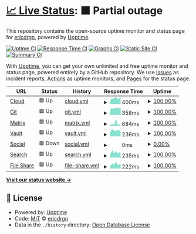 # [📈 Live Status](https://status.drgn.xyz): <!--live status--> **🟧 Partial outage**

This repository contains the open-source uptime monitor and status page for [ericdrgn](https://status.drgn.xyz), powered by [Upptime](https://github.com/upptime/upptime).

[![Uptime CI](https://github.com/ericdrgn/drgnstats/workflows/Uptime%20CI/badge.svg)](https://github.com/ericdrgn/drgnstatus/actions?query=workflow%3A%22Uptime+CI%22)
[![Response Time CI](https://github.com/ericdrgn/drgnstats/workflows/Response%20Time%20CI/badge.svg)](https://github.com/ericdrgn/drgnstatus/actions?query=workflow%3A%22Response+Time+CI%22)
[![Graphs CI](https://github.com/ericdrgn/drgnstats/workflows/Graphs%20CI/badge.svg)](https://github.com/ericdrgn/drgnstatus/actions?query=workflow%3A%22Graphs+CI%22)
[![Static Site CI](https://github.com/ericdrgn/drgnstats/workflows/Static%20Site%20CI/badge.svg)](https://github.com/ericdrgn/drgnstatus/actions?query=workflow%3A%22Static+Site+CI%22)
[![Summary CI](https://github.com/ericdrgn/drgnstats/workflows/Summary%20CI/badge.svg)](https://github.com/ericdrgn/drgnstatus/actions?query=workflow%3A%22Summary+CI%22)

With [Upptime](https://upptime.js.org), you can get your own unlimited and free uptime monitor and status page, powered entirely by a GitHub repository. We use [Issues](https://github.com/ericdrgn/drgnstats/issues) as incident reports, [Actions](https://github.com/ericdrgn/drgnstats/actions) as uptime monitors, and [Pages](https://status.drgn.xyz) for the status page.

<!--start: status pages-->
<!-- This summary is generated by Upptime (https://github.com/upptime/upptime) -->
<!-- Do not edit this manually, your changes will be overwritten -->
<!-- prettier-ignore -->
| URL | Status | History | Response Time | Uptime |
| --- | ------ | ------- | ------------- | ------ |
| <img alt="" src="https://res.cloudinary.com/drgn/image/upload/v1617220764/favicon_n61otn.png" height="13"> [Cloud](https://cloud.drgn.xyz) | 🟩 Up | [cloud.yml](https://github.com/ericdrgn/drgn.status/commits/HEAD/history/cloud.yml) | <details><summary><img alt="Response time graph" src="./graphs/cloud/response-time-week.png" height="20"> 400ms</summary><br><a href="https://status.drgn.xyz/history/cloud"><img alt="Response time 507" src="https://img.shields.io/endpoint?url=https%3A%2F%2Fraw.githubusercontent.com%2Fericdrgn%2Fdrgn.status%2FHEAD%2Fapi%2Fcloud%2Fresponse-time.json"></a><br><a href="https://status.drgn.xyz/history/cloud"><img alt="24-hour response time 391" src="https://img.shields.io/endpoint?url=https%3A%2F%2Fraw.githubusercontent.com%2Fericdrgn%2Fdrgn.status%2FHEAD%2Fapi%2Fcloud%2Fresponse-time-day.json"></a><br><a href="https://status.drgn.xyz/history/cloud"><img alt="7-day response time 400" src="https://img.shields.io/endpoint?url=https%3A%2F%2Fraw.githubusercontent.com%2Fericdrgn%2Fdrgn.status%2FHEAD%2Fapi%2Fcloud%2Fresponse-time-week.json"></a><br><a href="https://status.drgn.xyz/history/cloud"><img alt="30-day response time 435" src="https://img.shields.io/endpoint?url=https%3A%2F%2Fraw.githubusercontent.com%2Fericdrgn%2Fdrgn.status%2FHEAD%2Fapi%2Fcloud%2Fresponse-time-month.json"></a><br><a href="https://status.drgn.xyz/history/cloud"><img alt="1-year response time 507" src="https://img.shields.io/endpoint?url=https%3A%2F%2Fraw.githubusercontent.com%2Fericdrgn%2Fdrgn.status%2FHEAD%2Fapi%2Fcloud%2Fresponse-time-year.json"></a></details> | <details><summary><a href="https://status.drgn.xyz/history/cloud">100.00%</a></summary><a href="https://status.drgn.xyz/history/cloud"><img alt="All-time uptime 99.35%" src="https://img.shields.io/endpoint?url=https%3A%2F%2Fraw.githubusercontent.com%2Fericdrgn%2Fdrgn.status%2FHEAD%2Fapi%2Fcloud%2Fuptime.json"></a><br><a href="https://status.drgn.xyz/history/cloud"><img alt="24-hour uptime 100.00%" src="https://img.shields.io/endpoint?url=https%3A%2F%2Fraw.githubusercontent.com%2Fericdrgn%2Fdrgn.status%2FHEAD%2Fapi%2Fcloud%2Fuptime-day.json"></a><br><a href="https://status.drgn.xyz/history/cloud"><img alt="7-day uptime 100.00%" src="https://img.shields.io/endpoint?url=https%3A%2F%2Fraw.githubusercontent.com%2Fericdrgn%2Fdrgn.status%2FHEAD%2Fapi%2Fcloud%2Fuptime-week.json"></a><br><a href="https://status.drgn.xyz/history/cloud"><img alt="30-day uptime 100.00%" src="https://img.shields.io/endpoint?url=https%3A%2F%2Fraw.githubusercontent.com%2Fericdrgn%2Fdrgn.status%2FHEAD%2Fapi%2Fcloud%2Fuptime-month.json"></a><br><a href="https://status.drgn.xyz/history/cloud"><img alt="1-year uptime 99.35%" src="https://img.shields.io/endpoint?url=https%3A%2F%2Fraw.githubusercontent.com%2Fericdrgn%2Fdrgn.status%2FHEAD%2Fapi%2Fcloud%2Fuptime-year.json"></a></details>
| <img alt="" src="https://res.cloudinary.com/drgn/image/upload/v1617220764/favicon_n61otn.png" height="13"> [Git](https://git.drgn.xyz) | 🟩 Up | [git.yml](https://github.com/ericdrgn/drgn.status/commits/HEAD/history/git.yml) | <details><summary><img alt="Response time graph" src="./graphs/git/response-time-week.png" height="20"> 358ms</summary><br><a href="https://status.drgn.xyz/history/git"><img alt="Response time 694" src="https://img.shields.io/endpoint?url=https%3A%2F%2Fraw.githubusercontent.com%2Fericdrgn%2Fdrgn.status%2FHEAD%2Fapi%2Fgit%2Fresponse-time.json"></a><br><a href="https://status.drgn.xyz/history/git"><img alt="24-hour response time 328" src="https://img.shields.io/endpoint?url=https%3A%2F%2Fraw.githubusercontent.com%2Fericdrgn%2Fdrgn.status%2FHEAD%2Fapi%2Fgit%2Fresponse-time-day.json"></a><br><a href="https://status.drgn.xyz/history/git"><img alt="7-day response time 358" src="https://img.shields.io/endpoint?url=https%3A%2F%2Fraw.githubusercontent.com%2Fericdrgn%2Fdrgn.status%2FHEAD%2Fapi%2Fgit%2Fresponse-time-week.json"></a><br><a href="https://status.drgn.xyz/history/git"><img alt="30-day response time 396" src="https://img.shields.io/endpoint?url=https%3A%2F%2Fraw.githubusercontent.com%2Fericdrgn%2Fdrgn.status%2FHEAD%2Fapi%2Fgit%2Fresponse-time-month.json"></a><br><a href="https://status.drgn.xyz/history/git"><img alt="1-year response time 694" src="https://img.shields.io/endpoint?url=https%3A%2F%2Fraw.githubusercontent.com%2Fericdrgn%2Fdrgn.status%2FHEAD%2Fapi%2Fgit%2Fresponse-time-year.json"></a></details> | <details><summary><a href="https://status.drgn.xyz/history/git">100.00%</a></summary><a href="https://status.drgn.xyz/history/git"><img alt="All-time uptime 99.84%" src="https://img.shields.io/endpoint?url=https%3A%2F%2Fraw.githubusercontent.com%2Fericdrgn%2Fdrgn.status%2FHEAD%2Fapi%2Fgit%2Fuptime.json"></a><br><a href="https://status.drgn.xyz/history/git"><img alt="24-hour uptime 100.00%" src="https://img.shields.io/endpoint?url=https%3A%2F%2Fraw.githubusercontent.com%2Fericdrgn%2Fdrgn.status%2FHEAD%2Fapi%2Fgit%2Fuptime-day.json"></a><br><a href="https://status.drgn.xyz/history/git"><img alt="7-day uptime 100.00%" src="https://img.shields.io/endpoint?url=https%3A%2F%2Fraw.githubusercontent.com%2Fericdrgn%2Fdrgn.status%2FHEAD%2Fapi%2Fgit%2Fuptime-week.json"></a><br><a href="https://status.drgn.xyz/history/git"><img alt="30-day uptime 100.00%" src="https://img.shields.io/endpoint?url=https%3A%2F%2Fraw.githubusercontent.com%2Fericdrgn%2Fdrgn.status%2FHEAD%2Fapi%2Fgit%2Fuptime-month.json"></a><br><a href="https://status.drgn.xyz/history/git"><img alt="1-year uptime 99.84%" src="https://img.shields.io/endpoint?url=https%3A%2F%2Fraw.githubusercontent.com%2Fericdrgn%2Fdrgn.status%2FHEAD%2Fapi%2Fgit%2Fuptime-year.json"></a></details>
| <img alt="" src="https://res.cloudinary.com/drgn/image/upload/v1617220764/favicon_n61otn.png" height="13"> [Matrix](https://matrix.drgn.im) | 🟩 Up | [matrix.yml](https://github.com/ericdrgn/drgn.status/commits/HEAD/history/matrix.yml) | <details><summary><img alt="Response time graph" src="./graphs/matrix/response-time-week.png" height="20"> 684ms</summary><br><a href="https://status.drgn.xyz/history/matrix"><img alt="Response time 652" src="https://img.shields.io/endpoint?url=https%3A%2F%2Fraw.githubusercontent.com%2Fericdrgn%2Fdrgn.status%2FHEAD%2Fapi%2Fmatrix%2Fresponse-time.json"></a><br><a href="https://status.drgn.xyz/history/matrix"><img alt="24-hour response time 469" src="https://img.shields.io/endpoint?url=https%3A%2F%2Fraw.githubusercontent.com%2Fericdrgn%2Fdrgn.status%2FHEAD%2Fapi%2Fmatrix%2Fresponse-time-day.json"></a><br><a href="https://status.drgn.xyz/history/matrix"><img alt="7-day response time 684" src="https://img.shields.io/endpoint?url=https%3A%2F%2Fraw.githubusercontent.com%2Fericdrgn%2Fdrgn.status%2FHEAD%2Fapi%2Fmatrix%2Fresponse-time-week.json"></a><br><a href="https://status.drgn.xyz/history/matrix"><img alt="30-day response time 557" src="https://img.shields.io/endpoint?url=https%3A%2F%2Fraw.githubusercontent.com%2Fericdrgn%2Fdrgn.status%2FHEAD%2Fapi%2Fmatrix%2Fresponse-time-month.json"></a><br><a href="https://status.drgn.xyz/history/matrix"><img alt="1-year response time 652" src="https://img.shields.io/endpoint?url=https%3A%2F%2Fraw.githubusercontent.com%2Fericdrgn%2Fdrgn.status%2FHEAD%2Fapi%2Fmatrix%2Fresponse-time-year.json"></a></details> | <details><summary><a href="https://status.drgn.xyz/history/matrix">100.00%</a></summary><a href="https://status.drgn.xyz/history/matrix"><img alt="All-time uptime 100.00%" src="https://img.shields.io/endpoint?url=https%3A%2F%2Fraw.githubusercontent.com%2Fericdrgn%2Fdrgn.status%2FHEAD%2Fapi%2Fmatrix%2Fuptime.json"></a><br><a href="https://status.drgn.xyz/history/matrix"><img alt="24-hour uptime 100.00%" src="https://img.shields.io/endpoint?url=https%3A%2F%2Fraw.githubusercontent.com%2Fericdrgn%2Fdrgn.status%2FHEAD%2Fapi%2Fmatrix%2Fuptime-day.json"></a><br><a href="https://status.drgn.xyz/history/matrix"><img alt="7-day uptime 100.00%" src="https://img.shields.io/endpoint?url=https%3A%2F%2Fraw.githubusercontent.com%2Fericdrgn%2Fdrgn.status%2FHEAD%2Fapi%2Fmatrix%2Fuptime-week.json"></a><br><a href="https://status.drgn.xyz/history/matrix"><img alt="30-day uptime 100.00%" src="https://img.shields.io/endpoint?url=https%3A%2F%2Fraw.githubusercontent.com%2Fericdrgn%2Fdrgn.status%2FHEAD%2Fapi%2Fmatrix%2Fuptime-month.json"></a><br><a href="https://status.drgn.xyz/history/matrix"><img alt="1-year uptime 100.00%" src="https://img.shields.io/endpoint?url=https%3A%2F%2Fraw.githubusercontent.com%2Fericdrgn%2Fdrgn.status%2FHEAD%2Fapi%2Fmatrix%2Fuptime-year.json"></a></details>
| <img alt="" src="https://res.cloudinary.com/drgn/image/upload/v1617220764/favicon_n61otn.png" height="13"> [Vault](https://vault.drgn.xyz) | 🟩 Up | [vault.yml](https://github.com/ericdrgn/drgn.status/commits/HEAD/history/vault.yml) | <details><summary><img alt="Response time graph" src="./graphs/vault/response-time-week.png" height="20"> 236ms</summary><br><a href="https://status.drgn.xyz/history/vault"><img alt="Response time 279" src="https://img.shields.io/endpoint?url=https%3A%2F%2Fraw.githubusercontent.com%2Fericdrgn%2Fdrgn.status%2FHEAD%2Fapi%2Fvault%2Fresponse-time.json"></a><br><a href="https://status.drgn.xyz/history/vault"><img alt="24-hour response time 218" src="https://img.shields.io/endpoint?url=https%3A%2F%2Fraw.githubusercontent.com%2Fericdrgn%2Fdrgn.status%2FHEAD%2Fapi%2Fvault%2Fresponse-time-day.json"></a><br><a href="https://status.drgn.xyz/history/vault"><img alt="7-day response time 236" src="https://img.shields.io/endpoint?url=https%3A%2F%2Fraw.githubusercontent.com%2Fericdrgn%2Fdrgn.status%2FHEAD%2Fapi%2Fvault%2Fresponse-time-week.json"></a><br><a href="https://status.drgn.xyz/history/vault"><img alt="30-day response time 253" src="https://img.shields.io/endpoint?url=https%3A%2F%2Fraw.githubusercontent.com%2Fericdrgn%2Fdrgn.status%2FHEAD%2Fapi%2Fvault%2Fresponse-time-month.json"></a><br><a href="https://status.drgn.xyz/history/vault"><img alt="1-year response time 279" src="https://img.shields.io/endpoint?url=https%3A%2F%2Fraw.githubusercontent.com%2Fericdrgn%2Fdrgn.status%2FHEAD%2Fapi%2Fvault%2Fresponse-time-year.json"></a></details> | <details><summary><a href="https://status.drgn.xyz/history/vault">100.00%</a></summary><a href="https://status.drgn.xyz/history/vault"><img alt="All-time uptime 100.00%" src="https://img.shields.io/endpoint?url=https%3A%2F%2Fraw.githubusercontent.com%2Fericdrgn%2Fdrgn.status%2FHEAD%2Fapi%2Fvault%2Fuptime.json"></a><br><a href="https://status.drgn.xyz/history/vault"><img alt="24-hour uptime 100.00%" src="https://img.shields.io/endpoint?url=https%3A%2F%2Fraw.githubusercontent.com%2Fericdrgn%2Fdrgn.status%2FHEAD%2Fapi%2Fvault%2Fuptime-day.json"></a><br><a href="https://status.drgn.xyz/history/vault"><img alt="7-day uptime 100.00%" src="https://img.shields.io/endpoint?url=https%3A%2F%2Fraw.githubusercontent.com%2Fericdrgn%2Fdrgn.status%2FHEAD%2Fapi%2Fvault%2Fuptime-week.json"></a><br><a href="https://status.drgn.xyz/history/vault"><img alt="30-day uptime 100.00%" src="https://img.shields.io/endpoint?url=https%3A%2F%2Fraw.githubusercontent.com%2Fericdrgn%2Fdrgn.status%2FHEAD%2Fapi%2Fvault%2Fuptime-month.json"></a><br><a href="https://status.drgn.xyz/history/vault"><img alt="1-year uptime 100.00%" src="https://img.shields.io/endpoint?url=https%3A%2F%2Fraw.githubusercontent.com%2Fericdrgn%2Fdrgn.status%2FHEAD%2Fapi%2Fvault%2Fuptime-year.json"></a></details>
| <img alt="" src="https://res.cloudinary.com/drgn/image/upload/v1617220764/favicon_n61otn.png" height="13"> [Social](https://drgn.social) | 🟥 Down | [social.yml](https://github.com/ericdrgn/drgn.status/commits/HEAD/history/social.yml) | <details><summary><img alt="Response time graph" src="./graphs/social/response-time-week.png" height="20"> 0ms</summary><br><a href="https://status.drgn.xyz/history/social"><img alt="Response time 407" src="https://img.shields.io/endpoint?url=https%3A%2F%2Fraw.githubusercontent.com%2Fericdrgn%2Fdrgn.status%2FHEAD%2Fapi%2Fsocial%2Fresponse-time.json"></a><br><a href="https://status.drgn.xyz/history/social"><img alt="24-hour response time 0" src="https://img.shields.io/endpoint?url=https%3A%2F%2Fraw.githubusercontent.com%2Fericdrgn%2Fdrgn.status%2FHEAD%2Fapi%2Fsocial%2Fresponse-time-day.json"></a><br><a href="https://status.drgn.xyz/history/social"><img alt="7-day response time 0" src="https://img.shields.io/endpoint?url=https%3A%2F%2Fraw.githubusercontent.com%2Fericdrgn%2Fdrgn.status%2FHEAD%2Fapi%2Fsocial%2Fresponse-time-week.json"></a><br><a href="https://status.drgn.xyz/history/social"><img alt="30-day response time 437" src="https://img.shields.io/endpoint?url=https%3A%2F%2Fraw.githubusercontent.com%2Fericdrgn%2Fdrgn.status%2FHEAD%2Fapi%2Fsocial%2Fresponse-time-month.json"></a><br><a href="https://status.drgn.xyz/history/social"><img alt="1-year response time 407" src="https://img.shields.io/endpoint?url=https%3A%2F%2Fraw.githubusercontent.com%2Fericdrgn%2Fdrgn.status%2FHEAD%2Fapi%2Fsocial%2Fresponse-time-year.json"></a></details> | <details><summary><a href="https://status.drgn.xyz/history/social">0.00%</a></summary><a href="https://status.drgn.xyz/history/social"><img alt="All-time uptime 83.47%" src="https://img.shields.io/endpoint?url=https%3A%2F%2Fraw.githubusercontent.com%2Fericdrgn%2Fdrgn.status%2FHEAD%2Fapi%2Fsocial%2Fuptime.json"></a><br><a href="https://status.drgn.xyz/history/social"><img alt="24-hour uptime 0.00%" src="https://img.shields.io/endpoint?url=https%3A%2F%2Fraw.githubusercontent.com%2Fericdrgn%2Fdrgn.status%2FHEAD%2Fapi%2Fsocial%2Fuptime-day.json"></a><br><a href="https://status.drgn.xyz/history/social"><img alt="7-day uptime 0.00%" src="https://img.shields.io/endpoint?url=https%3A%2F%2Fraw.githubusercontent.com%2Fericdrgn%2Fdrgn.status%2FHEAD%2Fapi%2Fsocial%2Fuptime-week.json"></a><br><a href="https://status.drgn.xyz/history/social"><img alt="30-day uptime 21.79%" src="https://img.shields.io/endpoint?url=https%3A%2F%2Fraw.githubusercontent.com%2Fericdrgn%2Fdrgn.status%2FHEAD%2Fapi%2Fsocial%2Fuptime-month.json"></a><br><a href="https://status.drgn.xyz/history/social"><img alt="1-year uptime 83.47%" src="https://img.shields.io/endpoint?url=https%3A%2F%2Fraw.githubusercontent.com%2Fericdrgn%2Fdrgn.status%2FHEAD%2Fapi%2Fsocial%2Fuptime-year.json"></a></details>
| <img alt="" src="https://res.cloudinary.com/drgn/image/upload/v1617220764/favicon_n61otn.png" height="13"> [Search](https://search.drgn.xyz) | 🟩 Up | [search.yml](https://github.com/ericdrgn/drgn.status/commits/HEAD/history/search.yml) | <details><summary><img alt="Response time graph" src="./graphs/search/response-time-week.png" height="20"> 235ms</summary><br><a href="https://status.drgn.xyz/history/search"><img alt="Response time 258" src="https://img.shields.io/endpoint?url=https%3A%2F%2Fraw.githubusercontent.com%2Fericdrgn%2Fdrgn.status%2FHEAD%2Fapi%2Fsearch%2Fresponse-time.json"></a><br><a href="https://status.drgn.xyz/history/search"><img alt="24-hour response time 222" src="https://img.shields.io/endpoint?url=https%3A%2F%2Fraw.githubusercontent.com%2Fericdrgn%2Fdrgn.status%2FHEAD%2Fapi%2Fsearch%2Fresponse-time-day.json"></a><br><a href="https://status.drgn.xyz/history/search"><img alt="7-day response time 235" src="https://img.shields.io/endpoint?url=https%3A%2F%2Fraw.githubusercontent.com%2Fericdrgn%2Fdrgn.status%2FHEAD%2Fapi%2Fsearch%2Fresponse-time-week.json"></a><br><a href="https://status.drgn.xyz/history/search"><img alt="30-day response time 250" src="https://img.shields.io/endpoint?url=https%3A%2F%2Fraw.githubusercontent.com%2Fericdrgn%2Fdrgn.status%2FHEAD%2Fapi%2Fsearch%2Fresponse-time-month.json"></a><br><a href="https://status.drgn.xyz/history/search"><img alt="1-year response time 258" src="https://img.shields.io/endpoint?url=https%3A%2F%2Fraw.githubusercontent.com%2Fericdrgn%2Fdrgn.status%2FHEAD%2Fapi%2Fsearch%2Fresponse-time-year.json"></a></details> | <details><summary><a href="https://status.drgn.xyz/history/search">100.00%</a></summary><a href="https://status.drgn.xyz/history/search"><img alt="All-time uptime 100.00%" src="https://img.shields.io/endpoint?url=https%3A%2F%2Fraw.githubusercontent.com%2Fericdrgn%2Fdrgn.status%2FHEAD%2Fapi%2Fsearch%2Fuptime.json"></a><br><a href="https://status.drgn.xyz/history/search"><img alt="24-hour uptime 100.00%" src="https://img.shields.io/endpoint?url=https%3A%2F%2Fraw.githubusercontent.com%2Fericdrgn%2Fdrgn.status%2FHEAD%2Fapi%2Fsearch%2Fuptime-day.json"></a><br><a href="https://status.drgn.xyz/history/search"><img alt="7-day uptime 100.00%" src="https://img.shields.io/endpoint?url=https%3A%2F%2Fraw.githubusercontent.com%2Fericdrgn%2Fdrgn.status%2FHEAD%2Fapi%2Fsearch%2Fuptime-week.json"></a><br><a href="https://status.drgn.xyz/history/search"><img alt="30-day uptime 100.00%" src="https://img.shields.io/endpoint?url=https%3A%2F%2Fraw.githubusercontent.com%2Fericdrgn%2Fdrgn.status%2FHEAD%2Fapi%2Fsearch%2Fuptime-month.json"></a><br><a href="https://status.drgn.xyz/history/search"><img alt="1-year uptime 100.00%" src="https://img.shields.io/endpoint?url=https%3A%2F%2Fraw.githubusercontent.com%2Fericdrgn%2Fdrgn.status%2FHEAD%2Fapi%2Fsearch%2Fuptime-year.json"></a></details>
| <img alt="" src="https://res.cloudinary.com/drgn/image/upload/v1617220764/favicon_n61otn.png" height="13"> [File Share](https://share.drgn.xyz) | 🟩 Up | [file-share.yml](https://github.com/ericdrgn/drgn.status/commits/HEAD/history/file-share.yml) | <details><summary><img alt="Response time graph" src="./graphs/file-share/response-time-week.png" height="20"> 222ms</summary><br><a href="https://status.drgn.xyz/history/file-share"><img alt="Response time 237" src="https://img.shields.io/endpoint?url=https%3A%2F%2Fraw.githubusercontent.com%2Fericdrgn%2Fdrgn.status%2FHEAD%2Fapi%2Ffile-share%2Fresponse-time.json"></a><br><a href="https://status.drgn.xyz/history/file-share"><img alt="24-hour response time 230" src="https://img.shields.io/endpoint?url=https%3A%2F%2Fraw.githubusercontent.com%2Fericdrgn%2Fdrgn.status%2FHEAD%2Fapi%2Ffile-share%2Fresponse-time-day.json"></a><br><a href="https://status.drgn.xyz/history/file-share"><img alt="7-day response time 222" src="https://img.shields.io/endpoint?url=https%3A%2F%2Fraw.githubusercontent.com%2Fericdrgn%2Fdrgn.status%2FHEAD%2Fapi%2Ffile-share%2Fresponse-time-week.json"></a><br><a href="https://status.drgn.xyz/history/file-share"><img alt="30-day response time 220" src="https://img.shields.io/endpoint?url=https%3A%2F%2Fraw.githubusercontent.com%2Fericdrgn%2Fdrgn.status%2FHEAD%2Fapi%2Ffile-share%2Fresponse-time-month.json"></a><br><a href="https://status.drgn.xyz/history/file-share"><img alt="1-year response time 237" src="https://img.shields.io/endpoint?url=https%3A%2F%2Fraw.githubusercontent.com%2Fericdrgn%2Fdrgn.status%2FHEAD%2Fapi%2Ffile-share%2Fresponse-time-year.json"></a></details> | <details><summary><a href="https://status.drgn.xyz/history/file-share">100.00%</a></summary><a href="https://status.drgn.xyz/history/file-share"><img alt="All-time uptime 100.00%" src="https://img.shields.io/endpoint?url=https%3A%2F%2Fraw.githubusercontent.com%2Fericdrgn%2Fdrgn.status%2FHEAD%2Fapi%2Ffile-share%2Fuptime.json"></a><br><a href="https://status.drgn.xyz/history/file-share"><img alt="24-hour uptime 100.00%" src="https://img.shields.io/endpoint?url=https%3A%2F%2Fraw.githubusercontent.com%2Fericdrgn%2Fdrgn.status%2FHEAD%2Fapi%2Ffile-share%2Fuptime-day.json"></a><br><a href="https://status.drgn.xyz/history/file-share"><img alt="7-day uptime 100.00%" src="https://img.shields.io/endpoint?url=https%3A%2F%2Fraw.githubusercontent.com%2Fericdrgn%2Fdrgn.status%2FHEAD%2Fapi%2Ffile-share%2Fuptime-week.json"></a><br><a href="https://status.drgn.xyz/history/file-share"><img alt="30-day uptime 100.00%" src="https://img.shields.io/endpoint?url=https%3A%2F%2Fraw.githubusercontent.com%2Fericdrgn%2Fdrgn.status%2FHEAD%2Fapi%2Ffile-share%2Fuptime-month.json"></a><br><a href="https://status.drgn.xyz/history/file-share"><img alt="1-year uptime 100.00%" src="https://img.shields.io/endpoint?url=https%3A%2F%2Fraw.githubusercontent.com%2Fericdrgn%2Fdrgn.status%2FHEAD%2Fapi%2Ffile-share%2Fuptime-year.json"></a></details>

<!--end: status pages-->

[**Visit our status website →**](https://status.drgn.xyz)

## 📄 License

- Powered by: [Upptime](https://github.com/upptime/upptime)
- Code: [MIT](./LICENSE) © [ericdrgn](https://status.drgn.xyz)
- Data in the `./history` directory: [Open Database License](https://opendatacommons.org/licenses/odbl/1-0/)
